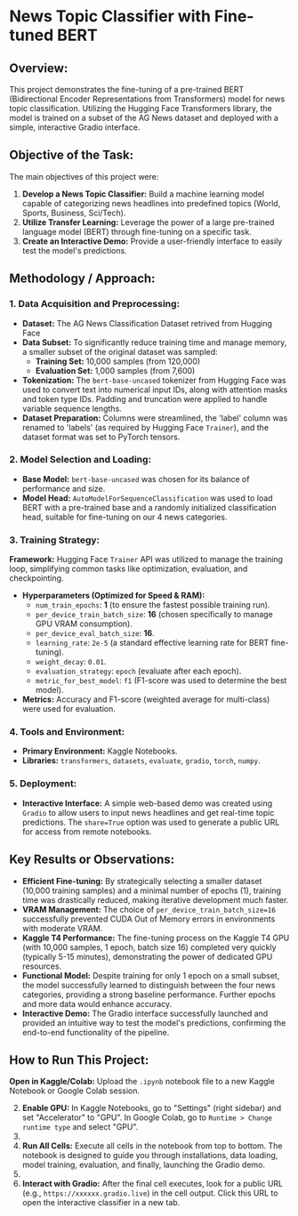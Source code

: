 # News Topic Classifier with Fine-tuned BERT

## Overview:

This project demonstrates the fine-tuning of a pre-trained BERT (Bidirectional Encoder Representations from Transformers) model for news topic classification. Utilizing the Hugging Face Transformers library, the model is trained on a subset of the AG News dataset and deployed with a simple, interactive Gradio interface.

## Objective of the Task:

The main objectives of this project were:

1.  **Develop a News Topic Classifier:** Build a machine learning model capable of categorizing news headlines into predefined topics (World, Sports, Business, Sci/Tech).
2.  **Utilize Transfer Learning:** Leverage the power of a large pre-trained language model (BERT) through fine-tuning on a specific task.
3.  **Create an Interactive Demo:** Provide a user-friendly interface to easily test the model's predictions.

## Methodology / Approach:

### 1. Data Acquisition and Preprocessing:

-   **Dataset:** The AG News Classification Dataset retrived from Hugging Face
-   **Data Subset:** To significantly reduce training time and manage memory, a smaller subset of the original dataset was sampled:
    -   **Training Set:** 10,000 samples (from 120,000)
    -   **Evaluation Set:** 1,000 samples (from 7,600)
-   **Tokenization:** The `bert-base-uncased` tokenizer from Hugging Face was used to convert text into numerical input IDs, along with attention masks and token type IDs. Padding and truncation were applied to handle variable sequence lengths.
-   **Dataset Preparation:** Columns were streamlined, the 'label' column was renamed to 'labels' (as required by Hugging Face `Trainer`), and the dataset format was set to PyTorch tensors.

### 2. Model Selection and Loading:

-   **Base Model:** `bert-base-uncased` was chosen for its balance of performance and size.
-   **Model Head:** `AutoModelForSequenceClassification` was used to load BERT with a pre-trained base and a randomly initialized classification head, suitable for fine-tuning on our 4 news categories.

### 3. Training Strategy:

**Framework:** Hugging Face `Trainer` API was utilized to manage the training loop, simplifying common tasks like optimization, evaluation, and checkpointing.
-   **Hyperparameters (Optimized for Speed & RAM):**
    -   `num_train_epochs`: **1** (to ensure the fastest possible training run).
    -   `per_device_train_batch_size`: **16** (chosen specifically to manage GPU VRAM consumption).
    -   `per_device_eval_batch_size`: **16**.
    -   `learning_rate`: `2e-5` (a standard effective learning rate for BERT fine-tuning).
    -   `weight_decay`: `0.01`.
    -   `evaluation_strategy`: `epoch` (evaluate after each epoch).
    -   `metric_for_best_model`: `f1` (F1-score was used to determine the best model).
-   **Metrics:** Accuracy and F1-score (weighted average for multi-class) were used for evaluation.

### 4. Tools and Environment:

-   **Primary Environment:** Kaggle Notebooks.
-   **Libraries:** `transformers`, `datasets`, `evaluate`, `gradio`, `torch`, `numpy`.

### 5. Deployment:

-   **Interactive Interface:** A simple web-based demo was created using `Gradio` to allow users to input news headlines and get real-time topic predictions. The `share=True` option was used to generate a public URL for access from remote notebooks.

## Key Results or Observations:

* **Efficient Fine-tuning:** By strategically selecting a smaller dataset (10,000 training samples) and a minimal number of epochs (1), training time was drastically reduced, making iterative development much faster.
* **VRAM Management:** The choice of `per_device_train_batch_size=16` successfully prevented CUDA Out of Memory errors in environments with moderate VRAM.
* **Kaggle T4 Performance:** The fine-tuning process on the Kaggle T4 GPU (with 10,000 samples, 1 epoch, batch size 16) completed very quickly (typically 5-15 minutes), demonstrating the power of dedicated GPU resources.
* **Functional Model:** Despite training for only 1 epoch on a small subset, the model successfully learned to distinguish between the four news categories, providing a strong baseline performance. Further epochs and more data would enhance accuracy.
* **Interactive Demo:** The Gradio interface successfully launched and provided an intuitive way to test the model's predictions, confirming the end-to-end functionality of the pipeline.

## How to Run This Project:

 **Open in Kaggle/Colab:** Upload the `.ipynb` notebook file to a new Kaggle Notebook or Google Colab session.
 
2.  **Enable GPU:** In Kaggle Notebooks, go to "Settings" (right sidebar) and set "Accelerator" to "GPU". In Google Colab, go to `Runtime > Change runtime type` and select "GPU".
3.  
4.  **Run All Cells:** Execute all cells in the notebook from top to bottom. The notebook is designed to guide you through installations, data loading, model training, evaluation, and finally, launching the Gradio demo.
5.  
6.  **Interact with Gradio:** After the final cell executes, look for a public URL (e.g., `https://xxxxxx.gradio.live`) in the cell output. Click this URL to open the interactive classifier in a new tab.
   



